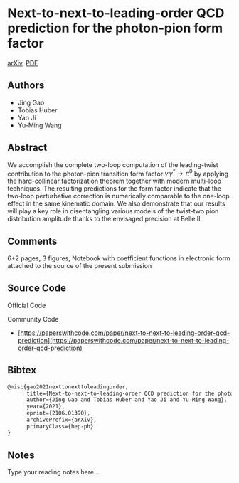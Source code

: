
# Next-to-next-to-leading-order QCD prediction for the photon-pion form factor

[arXiv](https://arxiv.org/abs/2106.01390), [PDF](https://arxiv.org/pdf/2106.01390.pdf)

## Authors

- Jing Gao
- Tobias Huber
- Yao Ji
- Yu-Ming Wang

## Abstract

We accomplish the complete two-loop computation of the leading-twist contribution to the photon-pion transition form factor $\gamma \, \gamma^{\ast} \to \pi^0$ by applying the hard-collinear factorization theorem together with modern multi-loop techniques. The resulting predictions for the form factor indicate that the two-loop perturbative correction is numerically comparable to the one-loop effect in the same kinematic domain. We also demonstrate that our results will play a key role in disentangling various models of the twist-two pion distribution amplitude thanks to the envisaged precision at Belle II.

## Comments

6+2 pages, 3 figures, Notebook with coefficient functions in electronic form attached to the source of the present submission

## Source Code

Official Code



Community Code

- [https://paperswithcode.com/paper/next-to-next-to-leading-order-qcd-prediction](https://paperswithcode.com/paper/next-to-next-to-leading-order-qcd-prediction)

## Bibtex

```tex
@misc{gao2021nexttonexttoleadingorder,
      title={Next-to-next-to-leading-order QCD prediction for the photon-pion form factor}, 
      author={Jing Gao and Tobias Huber and Yao Ji and Yu-Ming Wang},
      year={2021},
      eprint={2106.01390},
      archivePrefix={arXiv},
      primaryClass={hep-ph}
}
```

## Notes

Type your reading notes here...

